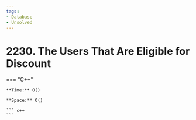 ```yaml
---
tags:
- Database
- Unsolved
---
```



# 2230. The Users That Are Eligible for Discount

=== "C++"

    **Time:** O()

    **Space:** O()

    ``` c++
    ```
